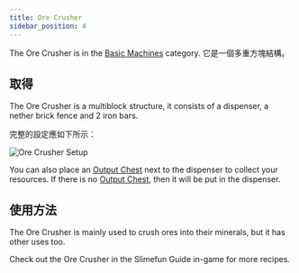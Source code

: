 ```yaml
---
title: Ore Crusher
sidebar_position: 4
---
```


The Ore Crusher is in the [Basic Machines](/docs/Slimefun/Basic-Machines) category. 它是一個多重方塊結構。

## 取得

The Ore Crusher is a multiblock structure, it consists of a dispenser, a nether brick fence and 2 iron bars.

完整的設定應如下所示：

![Ore Crusher Setup](https://raw.githubusercontent.com/TheBusyBiscuit/Slimefun4-Wiki/master/images/multiblock-ore-crusher.png)

You can also place an [Output Chest](Output-Chest) next to the dispenser to collect your resources. If there is no [Output Chest](Output-Chest), then it will be put in the dispenser.

## 使用方法

The Ore Crusher is mainly used to crush ores into their minerals, but it has other uses too.

Check out the Ore Crusher in the Slimefun Guide in-game for more recipes.
